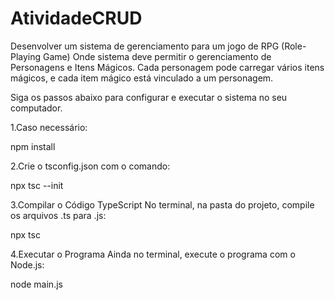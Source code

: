 # AtividadeCRUD
 Desenvolver um sistema de gerenciamento para um jogo de RPG (Role-Playing Game)
 Onde sistema deve permitir o gerenciamento de Personagens e Itens Mágicos. Cada personagem pode carregar vários itens mágicos, e cada item mágico está vinculado a um personagem.


Siga os passos abaixo para configurar e executar o sistema no seu computador.

1.Caso necessário:
 
npm install
 
2.Crie o tsconfig.json com o comando:

npx tsc --init

3.Compilar o Código TypeScript
No terminal, na pasta do projeto, compile os arquivos .ts para .js:

npx tsc

4.Executar o Programa
Ainda no terminal, execute o programa com o Node.js:

node main.js
